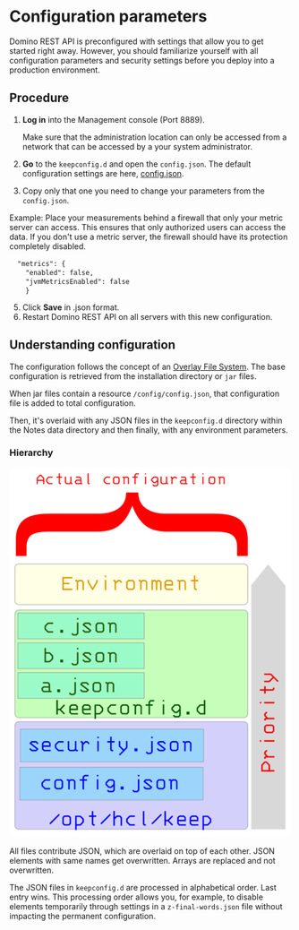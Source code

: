 # Configuration parameters

Domino REST API is preconfigured with settings that allow you to get started right away. However, you should familiarize yourself with all configuration parameters and security settings before you deploy into a production environment.

## Procedure

1. **Log in** into the Management console (Port 8889). 

    Make sure that the administration location can only be accessed from a network that can be accessed by a your system administrator.

3. **Go** to the `keepconfig.d` and open the `config.json`. The default configuration settings are here, [config.json](/docs/references/security/configjson.md).

4. Copy only  that one you need to change your parameters from the `config.json`.

  Example: 
  Place your measurements behind a firewall that only your metric server can access. This ensures that only authorized users can access the data. 
  If you don't use a metric server, the firewall should have its protection completely disabled.


  ```
    "metrics": {
      "enabled": false,
      "jvmMetricsEnabled": false
      }
  ```
5. Click **Save** in .json format.
6. Restart Domino REST API on all servers with this new configuration.


## Understanding configuration
The configuration follows the concept of an [Overlay File System](https://en.wikipedia.org/wiki/OverlayFS). The base configuration is retrieved from the installation directory or `jar` files.

When jar files contain a resource `/config/config.json`, that configuration file is added to total configuration.

Then, it's overlaid with any JSON files in the `keepconfig.d` directory within the Notes data directory and then finally, with any environment parameters.

### Hierarchy

![The call hierarchy](../../assets/images/ActualConfiguration.png)

All files contribute JSON, which are overlaid on top of each other. JSON elements with same names get overwritten. Arrays are replaced and not overwritten.

The JSON files in `keepconfig.d` are processed in alphabetical order. Last entry wins. This processing order allows you, for example, to disable elements temporarily through settings in a `z-final-words.json` file without impacting the permanent configuration.



